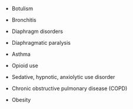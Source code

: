 - Botulism

- Bronchitis

- Diaphragm disorders

- Diaphragmatic paralysis

- Asthma

- Opioid use

- Sedative, hypnotic, anxiolytic use disorder

- Chronic obstructive pulmonary disease (COPD)

- Obesity